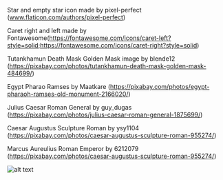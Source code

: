 Star and empty star icon made by pixel-perfect (www.flaticon.com/authors/pixel-perfect)

Caret right and left made by Fontawesome(https://fontawesome.com/icons/caret-left?style=solid;https://fontawesome.com/icons/caret-right?style=solid)

Tutankhamun Death Mask Golden Mask image by  blende12 (https://pixabay.com/photos/tutankhamun-death-mask-golden-mask-484699/)

Egypt Pharao Ramses by Maatkare (https://pixabay.com/photos/egypt-pharaoh-ramses-old-monument-2166020/)

Julius Caesar Roman General by guy_dugas (https://pixabay.com/photos/julius-caesar-roman-general-1875699/)

Caesar Augustus Sculpture Roman by ysy1104 (https://pixabay.com/photos/caesar-augustus-sculpture-roman-955274/)

Marcus Aureulius Roman Emperor by 6212079 (https://pixabay.com/photos/caesar-augustus-sculpture-roman-955274/)

![alt text](https://github.com/[DatTram]/[100-JSprojects]/blob/[main]/4-project/customerTestimonial/images/marcus.jpg?raw=true)
